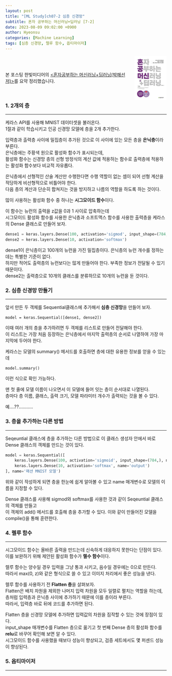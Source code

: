 ```yaml
---
layout: post
title: "[ML Study]ch07-2 심층 신경망"
subtitle: 혼자 공부하는 머신러닝+딥러닝 [7-2]
date: 2023-08-09 09:02:00 +0900
author: Hyeonsu
categories: [Machine Learning]
tags: [심층 신경망, 렐루 함수, 옵티마이저]
---
```

<body>
    <img
    src="/assets/images/post/book_banner.jpg"
    align="right"
    width="20%"
    height="27.2%"
    />
    <br><br>
    <p>본 포스팅 한빛미디어의 <a href="https://product.kyobobook.co.kr/detail/S000001810330"><혼자공부하는 머신러닝+딥러닝(박해선 저)></a>를 요약 정리했습니다.</p>
</body>
<br>

### 1. 2개의 층 
---------------------------

케라스 API를 사용해 MNIST 데이터셋을 불러온다.
<br>1절과 같이 학습시키고 인공 신경망 모델에 층을 2개 추가한다.

입력층과 출력층 사이에 밀집층이 추가된 것으로 이 사이에 있는 모든 층을 **은닉층**이라 부른다.
<br>은닉층에는 주황색 원으로 활성화 함수가 표시되는데,
<br>활성화 함수는 신경망 층의 선형 방정식의 계산 값에 적용하는 함수로 출력층에 적용하는 활성화 함수보다 비교적 자유롭다.

은닉층에서 선형적인 산술 계산만 수행한다면 수행 역할이 없는 셈이 되어 선형 계산을 적당하게 비선형적으로 비틀어야 한다.
<br>다음 층의 계산과 단순히 합쳐지는 것을 방지하고 나름의 역할을 하도록 하는 것이다.

많이 사용하는 활성화 함수 중 하나는 **시그모이드 함수**이다.

이 함수는 뉴런의 출력을 z값을 0과 1 사이로 압축하는데
<br>시그모이드 활성화 함수를 사용한 은닉층과 소프트맥스 함수를 사용한 출력층을 케라스의 Dense 클래스로 만들어 보자.

```python
dense1 = keras.layers.Dense(100, activation='sigmod', input_shape=(784,))
dense2 = keras.layers.Dense(10, activation='softmax')
```
dense1이 은닉층이고 100개의 뉴런을 가진 밀집층이다. 
은닉층의 뉴런 개수를 정하는데는 특별한 기준이 없다.
<br>하지만 적어도 출력층의 뉴런보다는 많게 만들어야 한다. 부족한 정보가 전달될 수 있기 때문이다.
<br>dense2는 출력층으로 10개의 클래스를 분류하므로 10개의 뉴런을 둔 것이다.

### 2. 심층 신경망 만들기  
---------------------------

앞서 만든 두 객체를 Sequential클래스에 추가해서 **심층 신경망**을 만들어 보자.

```pyhton
model = keras.Sequential([dense1, dense2])
```
이때 여러 개의 층을 추가하려면 두 객체를 리스트로 만들어 전달해야 한다.
<br>이 리스트는 가장 처음 등장하는 은닉층에서 마지막 출력층의 순서로 나열하여 가장 마지막에 두어야 한다.

케라스는 모델의 summary() 메서드를 호출하면 층에 대한 유용한 정보를 얻을 수 있는데 
```pyhton
model.summary()
```
이런 식으로 확인 가능하다.

맨 첫 줄에 모델 이름이 나오면서 이 모델에 들어 잇는 층이 순서대로 나열된다.
<br>층마다 층 이름, 클래스, 출력 크기, 모델 파라미터 개수가 출력되는 것을 볼 수 있다.


예....??...........


### 3. 층을 추가하는 다른 방법   
---------------------------

Seqeuntial 클래스에 층을 추가하는 다른 방법으로 이 클래스 생성자 안에서 바로 Dense 클래스의 객체를 만드는 것이 있다.

```python
model = keras.Sequential([
    keras.layers.Dense(100, activation='sigmoid', input_shape=(784,), name='hidden'),
    keras.layers.Dense(10, activation='softmax', name='output')
], name='패션 MNIST 모델')
```
위와 같이 작성하게 되면 층을 한눈에 쉽게 알아볼 수 있고 name 매개변수로 모델의 이름을 지정할 수 있다.

Dense 클래스를 사용해 sigmod와 softmax를 사용한 것과 같이 Seqeuntial 클래스의 객체를 만들고 
<br>이 객체의 add() 메서드를 호출해 층을 추가할 수 있다.
이와 같이 만들어진 모델을 compile()을 통해 훈련한다.

### 4. 렐루 함수    
---------------------------

시그모이드 함수는 올바른 출력을 만드는데 신속하게 대응하지 못한다는 단점이 있다.
<br>이를 보완하기 위해 제안된 활성화 함수가 **렐수 함수**이다.

렐루 함수는 양수일 경우 입력을 그냥 통과 시키고, 음수일 경우에는 0으로 만든다.
<br>따라서 max(0, z)와 같은 형식으로 쓸 수 있고 이미지 처리에서 좋은 성능을 낸다.

렐루 함수를 사용하기 전 **Flatten 층**을 살펴보자.
<br>Flatten은 배치 차원을 제외한 나머지 입력 차원을 모두 일렬로 펼치는 역할을 하는데, 
층처럼 입력층과 은닉층 사이에 추가하기 때문에 이를 층이라 부른다.
<br>따라서, 입력층 바로 뒤에 코드를 추가하면 된다.

Flatten 층을 신경망 모델에 추가하면 입력값의 차원을 짐작할 수 있는 것에 장점이 있다.
<br>input_shape 매개변수를 Flatten 층으로 옮기고 첫 번째 Dense 층의 활성화 함수를 **relu**로 바꾸어 확인해 보면 알 수 있다.
<br>시그모이드 함수를 사용했을 때보다 성능이 향상되고, 검증 세트에서도 몇 퍼센드 성능이 향상된다.

### 5. 옵티마이저    
---------------------------